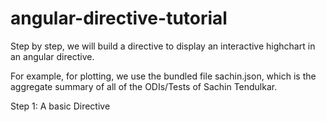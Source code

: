 angular-directive-tutorial
==========================

Step by step, we will build a directive to display an interactive highchart in an angular directive.

For example, for plotting, we use the bundled file sachin.json, which is the aggregate summary of all of the ODIs/Tests of Sachin Tendulkar.

Step 1: A basic Directive

